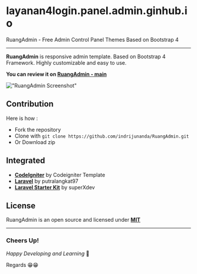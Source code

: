# layanan4login.panel.admin.ginhub.io

RuangAdmin - Free Admin Control Panel Themes Based on Bootstrap 4

-------------------

**RuangAdmin** is responsive admin template. Based on Bootstrap 4 Framework. Highly customizable and easy to use. 

**You can review it on [RuangAdmin - main](https://layanan4login.panel.admin.ginhub.io/)**

!["RuangAdmin Screenshot"](https://indrijunanda.github.io/RuangAdmin/img/screenshot/ss2.png "RuangAdmin Screenshot")

## Contribution 

Here is how : 

- Fork the repository
- Clone with ```git clone https://github.com/indrijunanda/RuangAdmin.git```
- Or Download zip


## Integrated

- **[CodeIgniter](https://github.com/Codeigniter-Template/Ruang-Admin-Template)** by Codeigniter Template
- **[Laravel](https://github.com/putralangkat97/ruang-admin-laravel-6)** by putralangkat97
- **[Laravel Starter Kit](https://github.com/superXdev/QAdmin)** by superXdev


## License

RuangAdmin is an open source and licensed under **[MIT](http://opensource.org/licenses/MIT)**



-------------------
### Cheers Up!

*Happy Developing and Learning* 💪



Regards 😁😁



